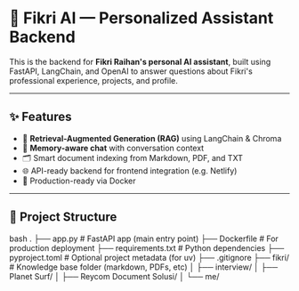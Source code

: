 # 🤖 Fikri AI — Personalized Assistant Backend

This is the backend for **Fikri Raihan's personal AI assistant**, built using FastAPI, LangChain, and OpenAI to answer questions about Fikri's professional experience, projects, and profile.

---

## ✨ Features

- 🔎 **Retrieval-Augmented Generation (RAG)** using LangChain & Chroma
- 🧠 **Memory-aware chat** with conversation context
- 🗂️ Smart document indexing from Markdown, PDF, and TXT
- 🌐 API-ready backend for frontend integration (e.g. Netlify)
- 🚀 Production-ready via Docker

---

## 📁 Project Structure

bash
.
├── app.py # FastAPI app (main entry point)
├── Dockerfile # For production deployment
├── requirements.txt # Python dependencies
├── pyproject.toml # Optional project metadata (for uv)
├── .gitignore
├── fikri/ # Knowledge base folder (markdown, PDFs, etc)
│ ├── interview/
│ ├── Planet Surf/
│ ├── Reycom Document Solusi/
│ └── me/
